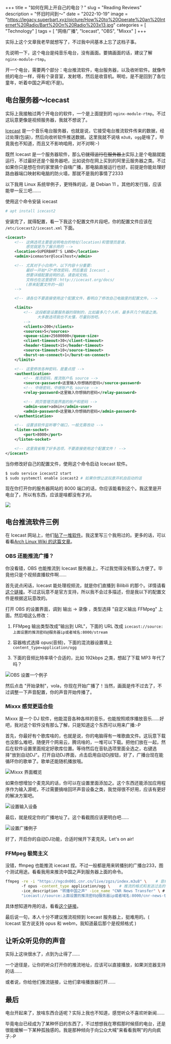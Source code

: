 +++
title = "如何在网上开自己的电台？"
slug = "Reading Reviews"
description = "怀旧时间到～"
date = "2022-10-19"
image = "https://legacy.superbart.xyz/picture/How%20to%20Operate%20an%20Internet%20Radio/Bart%20On%20Radio%203x13.jpg"
categories = [
    "Technology"
]
tags = [
    "网络广播",
    "Icecast",
    "OBS",
    "Mixxx"
]
+++

实际上这个文章我老早就想写了，不过我中间基本上忘了这档子事。

先说明一下，这个电台是纯音乐电台，没有画面。要搞画面的话，建议了解 `nginx-module-rtmp`。

开一个电台，需要两个部分：电台推流软件，电台服务器，以及收听软件。就像传统的电台一样，得有个录音室，发射塔，然后是收音机。啊哈，是不是回到了各位童年，听着中国之声呢(不是)。

## 电台服务器～Icecast

实际上我接触过两个开电台的软件，一个是上面提到的 `nginx-module-rtmp`。不过这玩意更像是视频服务器，我就不想说了。

[Icecast](https://www.icecast.org) 是一个音乐电台服务器，也就是说，它接受电台推流软件传来的数据，经过处理(包装)，然后向收听软件推送数据。这里我就不说啥 `m3u8`，`ogg`是啥了，毕竟我也不知道，而且又不影响咱用，对不对啊:-)

既然 Icecast 是一个服务器软件，那么~~它就得运行在服务器上~~实际上是个电脑就能运行，不过最好还是个服务器吧，比如说你在网上买到的阿里云服务器之类。不过如果你只是想在你的家里搞个自嗨广播，那电脑直接运行也好。前提是你能处理好路由器端口映射和电脑的防火墙，那就不是我的事情了2333

以下我用 Linux 系统举例子，更特殊的说，是 Debian 11 。其他的发行版，应该能举一反三吧.......

使用这个命令安装 icecast

```bash
# apt install icecast2
```

安装完了，就得配置，看一下我这个配置文件片段吧，你的配置文件应该在 `/etc/icecast2/icecast.xml` 下面。

```xml
<icecast>
    <!-- 这俩选项主要是说明电台的地址(location)和管理员是谁，
         感觉就是为了展示用的 -->
    <location>SUPERBART'S LAND</location>
    <admin>icemaster@localhost</admin>

    <!-- 尤其对于小白用户，以下内容十分重要:
         最好一开始*只*修改密码，然后重启 Icecast 。
         想要详细配置说明的话，请查阅文档。
         文档也在这里提供：http://icecast.org/docs/
         (原来配置文件的一段)
    -->

    <!-- 请各位不要直接使用这个配置文件，看明白了修改自己电脑里的配置文件。-->

    <limits>
        <!-- 这段都是设置服务器的限制的，比如最多几个人听，最多开几个频道之类。
              大多数选项我也不太懂，尽量别改吧。
        -->
        <clients>200</clients>
        <sources>5</sources>
        <queue-size>25600000</queue-size>
        <client-timeout>30</client-timeout>
        <header-timeout>15</header-timeout>
        <source-timeout>10</source-timeout>
        <burst-on-connect>1</burst-on-connect>
    </limits>

    <!-- 这里修改各种密码，是重点捏 -->
    <authentication>
        <!-- 推流密码，推流账户名 source -->
        <source-password>这里输入你想搞的密码</source-password>
        <!-- 中继密码，中继账户名 source -->
        <relay-password>这里输入你想搞的密码</relay-password>

        <!-- 网页管理页面界面的账户和密码 -->
        <admin-user>admin</admin-user>
        <admin-password>这里输入你想搞的密码</admin-password>
    </authentication>

    <!-- 设置该软件监听哪个端口，一般无需改动 -->
    <listen-socket>
        <port>8000</port>
    </listen-socket>

    <!-- 这里我省略了好多选项，不要直接使用这个配置文件！ -->
</icecast>
```

当你修改好自己的配置文件，使用这个命令启动 Icecast 软件。

```bash
$ sudo service icecast2 start
$ sudo systemctl enable icecast2 # 如果你想让这玩意开机自启动的话
```

现在你打开你的服务器网站的 8000 端口的话，你应该能看到这个。我这里是开电台了，所以有东西，应该是啥都没有才对。

![](https://legacy.superbart.xyz/picture/How%20to%20Operate%20an%20Internet%20Radio/Icecast.png)

## 电台推流软件三例

在 Icecast 网站上，他们[贴了一堆软件](https://icecast.org/apps/)。我这里写三个我用过的。更多的话，可以看看[Arch Linux Wiki 的这篇文章](https://wiki.archlinux.org/title/Icecast)。

### OBS 还能推流广播？

你没看错，OBS 也能推流到 Icecast 服务器上，不过我觉得没有那么方便了。毕竟他只是个视频直播软件啊......

首先说点闲话，Icecast 能处理视频流，就是你们直播到 Bilibili 的那个。详情请看[这个链接](https://epir.at/2018/03/08/obs-icecast-streaming/)。不过这玩意不是官方支持，所以我不会过多描述，但是我以下的配置文件是根据这玩意改的。

打开 OBS 的设置界面，调到 输出 -> 录像 ，类型选择 "自定义输出 FFMpeg" 上面。然后咱这么修改：

1. FFMpeg 输出类型改成"输出到 URL"，下面的 URL 改成 `icecast://source:上面设置的推流密码@服务器ip或者域名:8000/stream`

2. 容器格式选择 opus(音频)，下面的混流器设置填上 `content_type=application/ogg`

3. 下面的音频比特率填个合适的，比如 192kbps 之类，想起了下载 MP3 年代了吗？

![OBS 设置一个例子](https://legacy.superbart.xyz/picture/How%20to%20Operate%20an%20Internet%20Radio/OBS-REFRENCE.png)

然后点击 "开始录制"，vola，你现在开始广播了！当然，画面是传不过去了，不过调整一下声音配置，你的声音开始传播了。

### Mixxx 感觉更适合些

Mixxx 是一个 DJ 软件，他能混音各种各样的音乐，也能按照顺序播放音乐......好吧，我对这个软件没有那么了解，只是知道这个东西可以用来广播:-P

首先，你最好有个歌库啥的，也就是说，你的电脑得有一堆歌曲文件。这玩意下载也没那么难吧，随便开个网易云，腾讯啥的，一堆可以下载。把他们放在一起，然后在软件设置里面规定好歌库位置。等待然后在音轨选项里面全选之，右键选择"放到自动DJ"。打开自动DJ界面，点击启用自动Dj按钮，好了，广播台现在能循环你的歌单了。歌单还能随机播放哦。

![Mixxx 界面概览](https://legacy.superbart.xyz/picture/How%20to%20Operate%20an%20Internet%20Radio/Mixxx-Main.png)

如果你想增加个麦克风的话，你可以在设置里面添加之。这个东西还能添加应用程序作为输入源呢，不过需要搞啥回环声音设备之类，我觉得很不好用，应该有更好的解决方案吧。

![设置输入设备](https://legacy.superbart.xyz/picture/How%20to%20Operate%20an%20Internet%20Radio/Mixxx-Microphone.png)

最后，就是规定你的广播地址了。这个看截图应该更明白吧......

![设置广播例子](https://legacy.superbart.xyz/picture/How%20to%20Operate%20an%20Internet%20Radio/Mixxx-Broadcast.png)

好了，开启你的自动DJ功能，合适时候开下麦克风，Let's on air!

### FFMpeg 极简主义

没错，ffmpeg 也能推流 icecast 捏。不过一般都是用来转播别的广播台233，图个测试用途。看看我用来推流中国之声到服务器上面的命令。

```bash
ffmpeg -re -i "https://ngcdn001.cnr.cn/live/zgzs/index.m3u8" \    # 音频源头
       -f opus -content_type application/ogg \    # 推流的格式和发送过去的 Content_Type
       -ice_description "转播中国之声" -ice_name "CNR News Transfer" \ # 该推流的描述和名称(不填写也可以)
       "icecast://source:上面设置的推流密码@服务器ip或者域名:8000/cnr-news-transfer" # 推流目的地址 
```

具体想知道咋用的话，看看[这个链接](https://ffmpeg.org/ffmpeg-protocols.html#Icecast)。

最后说一句，本人十分不建议推流视频到 Icecast 服务器上，挺难用的。( Icecast 官方说支持 opus 和 webm，我知道最后那个是视频格式 )

## 让听众听见你的声音

实际上这块很水了，点到为止得了......

一个途径是，让你的听众打开你的推流地址，应该可以直接播放，如果浏览器支持的话......

或者说，你给他们推流链接，让他们拿啥播放器打开......

## 最后

电台开起来了，放啥东西合适呢？实际上我也不知道，感觉听众不喜欢听新闻......

毕竟电台已经成为了某种怀旧的东西了，不过想想我在寒假那时候搭的电台，还是很能缓解一下某种孤独感的。我是那种倾向于向公众大喊"来看看我啊"的内向疯子:-P
